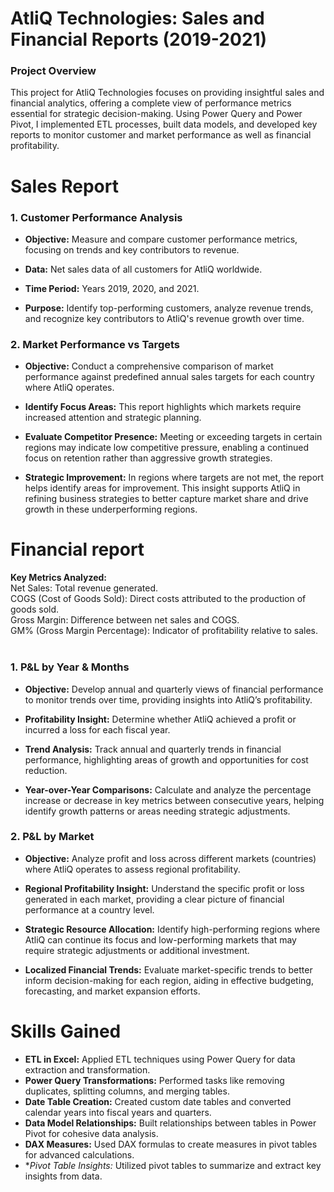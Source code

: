 # AtliQ Technologies: Sales and Financial Reports (2019-2021)
### Project Overview
This project for AtliQ Technologies focuses on providing insightful sales and financial analytics, offering a complete view of performance metrics essential for strategic decision-making. Using Power Query and Power Pivot, I implemented ETL processes, built data models, and developed key reports to monitor customer and market performance as well as financial profitability.

# Sales Report
### 1. Customer Performance Analysis<br>
- **Objective:** Measure and compare customer performance metrics, focusing on trends and key contributors to revenue.<br>

- **Data:** Net sales data of all customers for AtliQ worldwide.<br>

- **Time Period:** Years 2019, 2020, and 2021.<br>

- **Purpose:** Identify top-performing customers, analyze revenue trends, and recognize key contributors to AtliQ's revenue growth over time.<br>


### 2. Market Performance vs Targets<br>
- **Objective:** Conduct a comprehensive comparison of market performance against predefined annual sales targets for each country where AtliQ operates.<br>

- **Identify Focus Areas:** This report highlights which markets require increased attention and strategic planning.<br>

- **Evaluate Competitor Presence:** Meeting or exceeding targets in certain regions may indicate low competitive pressure, enabling a continued focus on retention rather than aggressive growth strategies.<br>

- **Strategic Improvement:** In regions where targets are not met, the report helps identify areas for improvement. This insight supports AtliQ in refining business strategies to better capture market share and drive growth in these underperforming regions.<br>



# Financial report<br>

**Key Metrics Analyzed:**<br>
Net Sales: Total revenue generated.<br>
COGS (Cost of Goods Sold): Direct costs attributed to the production of goods sold.<br>
Gross Margin: Difference between net sales and COGS.<br>
GM% (Gross Margin Percentage): Indicator of profitability relative to sales.<br>
<br>
### 1. P&L by Year & Months<br>
- **Objective:** Develop annual and quarterly views of financial performance to monitor trends over time, providing insights into AtliQ’s profitability.<br>

- **Profitability Insight:** Determine whether AtliQ achieved a profit or incurred a loss for each fiscal year.<br>

- **Trend Analysis:** Track annual and quarterly trends in financial performance, highlighting areas of growth and opportunities for cost reduction.<br>

- **Year-over-Year Comparisons:** Calculate and analyze the percentage increase or decrease in key metrics between consecutive years, helping identify growth patterns or areas needing strategic adjustments.<br>


### 2. P&L by Market<br>
- **Objective:** Analyze profit and loss across different markets (countries) where AtliQ operates to assess regional profitability.<br>

- **Regional Profitability Insight:** Understand the specific profit or loss generated in each market, providing a clear picture of financial performance at a country level.<BR>

- **Strategic Resource Allocation:** Identify high-performing regions where AtliQ can continue its focus and low-performing markets that may require strategic adjustments or additional investment.<br>

- **Localized Financial Trends:** Evaluate market-specific trends to better inform decision-making for each region, aiding in effective budgeting, forecasting, and market expansion efforts.<br>



# Skills Gained<br>
- **ETL in Excel:** Applied ETL techniques using Power Query for data extraction and transformation.<br>
- **Power Query Transformations:** Performed tasks like removing duplicates, splitting columns, and merging tables.<br>
- **Date Table Creation:** Created custom date tables and converted calendar years into fiscal years and quarters.<br>
- **Data Model Relationships:** Built relationships between tables in Power Pivot for cohesive data analysis.<br>
- **DAX Measures:** Used DAX formulas to create measures in pivot tables for advanced calculations.<br>
- **Pivot Table Insights:* Utilized pivot tables to summarize and extract key insights from data.<br>
